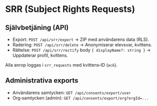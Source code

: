 # SRR (Subject Rights Requests)

## Självbetjäning (API)
- Export: `POST /api/srr/export` → ZIP med användarens data (RLS).
- Radering: `POST /api/srr/delete` → Anonymiserar elevsvar, kvittens.
- Rättelse: `POST /api/srr/rectify` body `{ displayName?: string }` → Uppdaterar profil, kvittens.

Alla anrop loggas i `srr_requests` med kvittens‑ID (`ack`).

## Administrativa exports
- Användarens samtycken: `GET /api/consents/export/user`
- Org‑samtycken (admin): `GET /api/consents/export/org?orgId=...`
